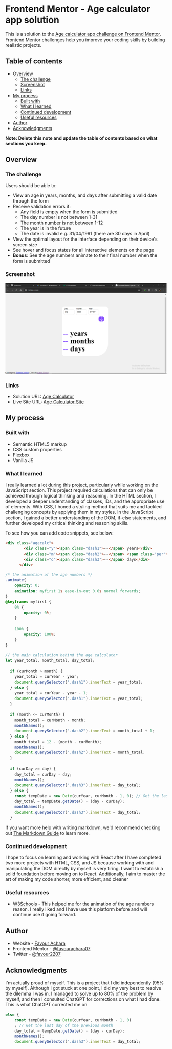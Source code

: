 # Frontend Mentor - Age calculator app solution

This is a solution to the [Age calculator app challenge on Frontend Mentor](https://www.frontendmentor.io/challenges/age-calculator-app-dF9DFFpj-Q). Frontend Mentor challenges help you improve your coding skills by building realistic projects. 

## Table of contents

- [Overview](#overview)
  - [The challenge](#the-challenge)
  - [Screenshot](#screenshot)
  - [Links](#links)
- [My process](#my-process)
  - [Built with](#built-with)
  - [What I learned](#what-i-learned)
  - [Continued development](#continued-development)
  - [Useful resources](#useful-resources)
- [Author](#author)
- [Acknowledgments](#acknowledgments)

**Note: Delete this note and update the table of contents based on what sections you keep.**

## Overview

### The challenge

Users should be able to:

- View an age in years, months, and days after submitting a valid date through the form
- Receive validation errors if:
  - Any field is empty when the form is submitted
  - The day number is not between 1-31
  - The month number is not between 1-12
  - The year is in the future
  - The date is invalid e.g. 31/04/1991 (there are 30 days in April)
- View the optimal layout for the interface depending on their device's screen size
- See hover and focus states for all interactive elements on the page
- **Bonus**: See the age numbers animate to their final number when the form is submitted

### Screenshot

![](./assets/images/Screenshot%20(783).png)




### Links

- Solution URL: [Age Calculator](https://your-solution-url.com)
- Live Site URL: [Age Calculator Site](https://favourachara07.github.io/age-calculator-app/)

## My process

### Built with

- Semantic HTML5 markup
- CSS custom properties
- Flexbox
- Vanilla JS


### What I learned

I really learned a lot during this project, particularly while working on the JavaScript section. This project required calculations that can only be achieved through logical thinking and reasoning. In the HTML section, I developed a deeper understanding of classes, IDs, and the appropriate use of elements. With CSS, I honed a styling method that suits me and tackled challenging concepts by applying them in my styles. In the JavaScript section, I gained a better understanding of the DOM, if-else statements, and further developed my critical thinking and reasoning skills.

To see how you can add code snippets, see below:

```html
<div class="agecalc">
        <div class="y"><span class="dash1">--</span> years</div>
        <div class="m"><span class="dash2">--</span> <span class="per">months</span></div>
        <div class="d"><span class="dash3">--</span> days</div>
      </div>
```
```css
/* the animation of the age numbers */
.animate{
    opacity: 0;
    animation: myfirst 1s ease-in-out 0.6s normal forwards;
}
@keyframes myfirst {
    0% {
        opacity: 0%;
    }

    100% {
        opacity: 100%;
    }
}
```
```js
// the main calculation behind the age calculator
let year_total, month_total, day_total;

  if (curMonth > month) {
    year_total = curYear - year;
    document.querySelector(".dash1").innerText = year_total;
  } else {
    year_total = curYear - year - 1;
    document.querySelector(".dash1").innerText = year_total;
  }

  if (month <= curMonth) {
    month_total = curMonth - month;
    monthNames();
    document.querySelector(".dash2").innerText = month_total + 1;
  } else {
    month_total = 12 - (month - curMonth);
    monthNames();
    document.querySelector(".dash2").innerText = month_total;
  }

  if (curDay >= day) {
    day_total = curDay - day;
    monthNames();
    document.querySelector(".dash3").innerText = day_total;
  } else {
    const tempDate = new Date(curYear, curMonth - 1, 0); // Get the last day of the previous month
    day_total = tempDate.getDate() - (day - curDay);
    monthNames();
    document.querySelector(".dash3").innerText = day_total;
  }
```

If you want more help with writing markdown, we'd recommend checking out [The Markdown Guide](https://www.markdownguide.org/) to learn more.



### Continued development

I hope to focus on learning and working with React after I have completed two more projects with HTML, CSS, and JS because working with and manipulating the DOM directly by myself is very tiring. I want to establish a solid foundation before moving on to React. Additionally, I aim to master the art of making my code shorter, more efficient, and cleaner



### Useful resources

- [W3Schools](https://www.w3schools.com/css) - This helped me for the animation of the age numbers reason. I really liked and I have use this platform before and will continue use it going forward.


## Author

- Website - [Favour Achara](https://favourachara07.github.io/My-Portfolio/)
- Frontend Mentor - [@favourachara07](https://www.frontendmentor.io/profile/favourachara07)
- Twitter - [@favour2207](https://www.twitter.com/favour2207)


## Acknowledgments

I'm actually proud of myself. This is a project that I did independently (95% by myself). Although I got stuck at one point, I did my very best to resolve the dilemma I was in. I managed to solve up to 80% of the problem by myself, and then I consulted ChatGPT for corrections on what I had done.
This is what ChatGPT corrected me on
```js
else {
    const tempDate = new Date(curYear, curMonth - 1, 0)
    ; // Get the last day of the previous month
    day_total = tempDate.getDate() - (day - curDay);
    monthNames();
    document.querySelector(".dash3").innerText = day_total;
```

